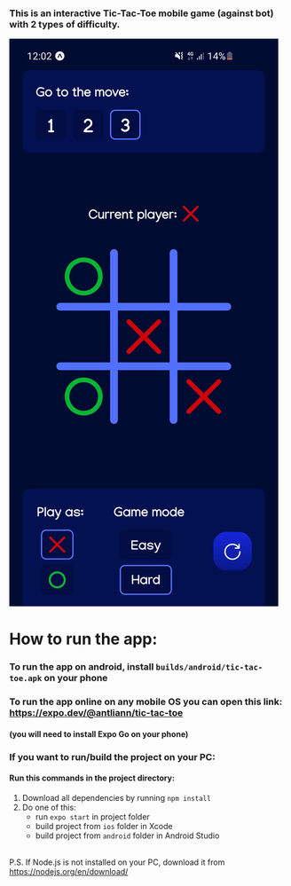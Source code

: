 ### This is an interactive Tic-Tac-Toe mobile game (against bot) with 2 types of difficulty.

![img_1.png](img_1.png)

# How to run the app:

### To run the app on android, install `builds/android/tic-tac-toe.apk` on your phone


### To run the app online on any mobile OS you can open this link: https://expo.dev/@antliann/tic-tac-toe
#### (you will need to install Expo Go on your phone)


### If you want to run/build the project on your PC:

#### Run this commands in the project directory:
1) Download all dependencies by running `npm install`
2) Do one of this:
    - run `expo start` in project folder
    - build project from `ios` folder in Xcode
    - build project from `android` folder in Android Studio


\
P.S. If Node.js is not installed on your PC, download it from
https://nodejs.org/en/download/
